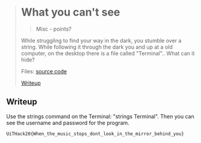 ># What you can't see
>> Misc - points?
>
>While struggling to find your way in the dark, you stumble over a string. While following it through the dark you and up at a old computer, on the desktop there is a file called "Terminal".. What can it hide?
>
>Files: 
>[source code](./scr/)
>
>[Writeup](./writeup) 
>

## Writeup

Use the strings command on the Terminal: "strings Terminal". Then you can see the username and password for the program.
``` 
UiTHack20{When_the_music_stops_dont_look_in_the_mirror_behind_you}
``` 
